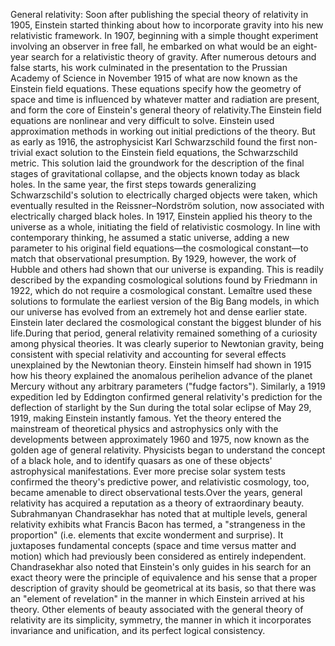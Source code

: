 General relativity: Soon after publishing the special theory of relativity in 1905, Einstein started thinking about how to incorporate gravity into his new relativistic framework. In 1907, beginning with a simple thought experiment involving an observer in free fall, he embarked on what would be an eight-year search for a relativistic theory of gravity. After numerous detours and false starts, his work culminated in the presentation to the Prussian Academy of Science in November 1915 of what are now known as the Einstein field equations. These equations specify how the geometry of space and time is influenced by whatever matter and radiation are present, and form the core of Einstein's general theory of relativity.The Einstein field equations are nonlinear and very difficult to solve. Einstein used approximation methods in working out initial predictions of the theory. But as early as 1916, the astrophysicist Karl Schwarzschild found the first non-trivial exact solution to the Einstein field equations, the Schwarzschild metric. This solution laid the groundwork for the description of the final stages of gravitational collapse, and the objects known today as black holes. In the same year, the first steps towards generalizing Schwarzschild's solution to electrically charged objects were taken, which eventually resulted in the Reissner–Nordström solution, now associated with electrically charged black holes. In 1917, Einstein applied his theory to the universe as a whole, initiating the field of relativistic cosmology. In line with contemporary thinking, he assumed a static universe, adding a new parameter to his original field equations—the cosmological constant—to match that observational presumption. By 1929, however, the work of Hubble and others had shown that our universe is expanding. This is readily described by the expanding cosmological solutions found by Friedmann in 1922, which do not require a cosmological constant. Lemaître used these solutions to formulate the earliest version of the Big Bang models, in which our universe has evolved from an extremely hot and dense earlier state. Einstein later declared the cosmological constant the biggest blunder of his life.During that period, general relativity remained something of a curiosity among physical theories. It was clearly superior to Newtonian gravity, being consistent with special relativity and accounting for several effects unexplained by the Newtonian theory. Einstein himself had shown in 1915 how his theory explained the anomalous perihelion advance of the planet Mercury without any arbitrary parameters ("fudge factors"). Similarly, a 1919 expedition led by Eddington confirmed general relativity's prediction for the deflection of starlight by the Sun during the total solar eclipse of May 29, 1919, making Einstein instantly famous. Yet the theory entered the mainstream of theoretical physics and astrophysics only with the developments between approximately 1960 and 1975, now known as the golden age of general relativity. Physicists began to understand the concept of a black hole, and to identify quasars as one of these objects' astrophysical manifestations. Ever more precise solar system tests confirmed the theory's predictive power, and relativistic cosmology, too, became amenable to direct observational tests.Over the years, general relativity has acquired a reputation as a theory of extraordinary beauty. Subrahmanyan Chandrasekhar has noted that at multiple levels, general relativity exhibits what Francis Bacon has termed, a "strangeness in the proportion" (i.e. elements that excite wonderment and surprise). It juxtaposes fundamental concepts (space and time versus matter and motion) which had previously been considered as entirely independent. Chandrasekhar also noted that Einstein's only guides in his search for an exact theory were the principle of equivalence and his sense that a proper description of gravity should be geometrical at its basis, so that there was an "element of revelation" in the manner in which Einstein arrived at his theory. Other elements of beauty associated with the general theory of relativity are its simplicity, symmetry, the manner in which it incorporates invariance and unification, and its perfect logical consistency.
